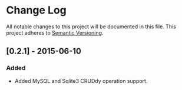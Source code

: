 # Change Log
All notable changes to this project will be documented in this file.
This project adheres to [Semantic Versioning](http://semver.org/).

## [0.2.1] - 2015-06-10
### Added
- Added MySQL and Sqlite3 CRUDdy operation support.
